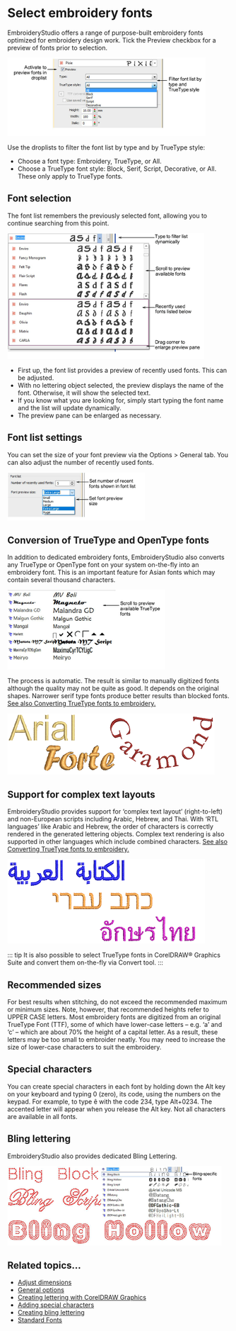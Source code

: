 # Select embroidery fonts

EmbroideryStudio offers a range of purpose-built embroidery fonts optimized for embroidery design work. Tick the Preview checkbox for a preview of fonts prior to selection.

![OPSpecialLetteringPreview.png](assets/OPSpecialLetteringPreview.png)

Use the droplists to filter the font list by type and by TrueType style:

- Choose a font type: Embroidery, TrueType, or All.
- Choose a TrueType font style: Block, Serif, Script, Decorative, or All. These only apply to TrueType fonts.

## Font selection

The font list remembers the previously selected font, allowing you to continue searching from this point.

![FontRecentList.png](assets/FontRecentList.png)

- First up, the font list provides a preview of recently used fonts. This can be adjusted.
- With no lettering object selected, the preview displays the name of the font. Otherwise, it will show the selected text.
- If you know what you are looking for, simply start typing the font name and the list will update dynamically.
- The preview pane can be enlarged as necessary.

## Font list settings

You can set the size of your font preview via the Options > General tab. You can also adjust the number of recently used fonts.

![lettering_create00012.png](assets/lettering_create00012.png)

## Conversion of TrueType and OpenType fonts

In addition to dedicated embroidery fonts, EmbroideryStudio also converts any TrueType or OpenType font on your system on-the-fly into an embroidery font. This is an important feature for Asian fonts which may contain several thousand characters.

![lettering_create00015.png](assets/lettering_create00015.png)

The process is automatic. The result is similar to manually digitized fonts although the quality may not be quite as good. It depends on the original shapes. Narrower serif type fonts produce better results than blocked fonts. [See also Converting TrueType fonts to embroidery.](../lettering_custom/Converting_TrueType_fonts_to_embroidery)

![lettering_create00018.png](assets/lettering_create00018.png)

## Support for complex text layouts

EmbroideryStudio provides support for ‘complex text layout’ (right-to-left) and non-European scripts including Arabic, Hebrew, and Thai. With ‘RTL languages’ like Arabic and Hebrew, the order of characters is correctly rendered in the generated lettering objects. Complex text rendering is also supported in other languages which include combined characters. [See also Converting TrueType fonts to embroidery.](../lettering_custom/Converting_TrueType_fonts_to_embroidery)

![NonRomanFontSample2.png](assets/NonRomanFontSample2.png)

::: tip
It is also possible to select TrueType fonts in CorelDRAW® Graphics Suite and convert them on-the-fly via Convert tool.
:::

## Recommended sizes

For best results when stitching, do not exceed the recommended maximum or minimum sizes. Note, however, that recommended heights refer to UPPER CASE letters. Most embroidery fonts are digitized from an original TrueType Font (TTF), some of which have lower-case letters – e.g. ‘a’ and ‘c’ – which are about 70% the height of a capital letter. As a result, these letters may be too small to embroider neatly. You may need to increase the size of lower-case characters to suit the embroidery.

## Special characters

You can create special characters in each font by holding down the Alt key on your keyboard and typing 0 (zero), its code, using the numbers on the keypad. For example, to type ê with the code 234, type Alt+0234. The accented letter will appear when you release the Alt key. Not all characters are available in all fonts.

## Bling lettering

EmbroideryStudio also provides dedicated Bling Lettering.

![lettering_create00019.png](assets/lettering_create00019.png)

## Related topics...

- [Adjust dimensions](../lettering_edit/Adjust_dimensions)
- [General options](../../Setup/settings/General_options)
- [Creating lettering with CorelDRAW Graphics](Creating_lettering_with_CorelDRAW_Graphics)
- [Adding special characters](../lettering_advanced/Adding_special_characters)
- [Creating bling lettering](../../Applied/bling/Creating_bling_lettering)
- [Standard Fonts](../../Management/sample_fonts/Standard_Fonts)

